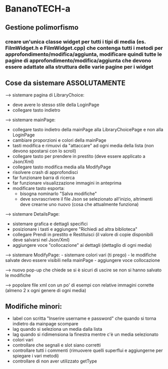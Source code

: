 # BananoTECH-a

## Gestione polimorfismo
### creare un'unica classe widget per tutti i tipi di media (es. FilmWidget.h e FilmWidget.cpp) che contenga tutti i metodi per approfondimento/modifica/aggiunta, modificare quindi tutte le pagine di approfondimento/modifica/aggiunta che devono essere adattate alla struttura delle varie pagine per i widget

## Cose da sistemare ASSOLUTAMENTE
--> sistemare pagina di LibraryChoice:
  -  deve avere lo stesso stile della LoginPage
  -  collegare tasto indietro
    
--> sistemare mainPage:
  - collegare tasto indietro della mainPage alla LibraryChoicePage e non alla LoginPage
  - cambiare proporzioni e colori della mainPage
  - tasti modifica e rimuovi da "attaccare" ad ogni media della lista (non devono spostarsi con lo scroll)
  - collegare tasto per prendere in prestito (deve essere applicato a Json/Xml)
  - collegare tasto modifica media alla ModifyPage
  - risolvere crash di approfondisci
  - far funzionare barra di ricerca
  - far funzionare visualizzazione immagini in anteprima
  - modificare tasto esporta:
    - bisogna nominarlo "Salva modifiche"
    - deve sovrascrivere il file Json se selezionato all'inizio, altrimenti deve crearne uno nuovo (cosa che attualmente funziona)
      
--> sistemare DetailsPage:
  - sistemare grafica e dettagli specifici
  - posizionare i tasti e aggiungere "Richiedi ad altra biblioteca"
  - collegare Prendi in prestito e Restituisci (il valore di copie disponibili deve salvarsi nel Json/Xml)
  - aggiungere voce "collocazione" ai dettagli (dettaglio di ogni media)
    
--> sistemare ModifyPage:
    - sistemare colori vari (ti prego)
    - le modifiche salvate devo essere visibili nella mainPage
    - aggiungere voce collocazione
  
--> nuovo pop-up che chiede se si è sicuri di uscire se non si hanno salvato le modifiche

--> popolare file xml con un po' di esempi con relative immagini corrette (almeno 2 x ogni genere di ogni media)

## Modifiche minori:
- label con scritta "Inserire username e password" che quando si torna indietro da mainpage scompare
- lag quando si seleziona un media dalla lista
- lag quando si ridimensiona la finestra mentre c'è un media selezionato
- colori vari
- controllare che segnali e slot siano corretti
- controllare tutti i commenti (rimuovere quelli superflui e aggiungerne per spiegare i vari metodi)
- controllare di non aver utilizzato getType
